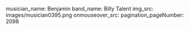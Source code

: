 musician_name: Benjamin
band_name: Billy Talent
img_src: images/musician0395.png
onmouseover_src: 
pagination_pageNumber: 2098